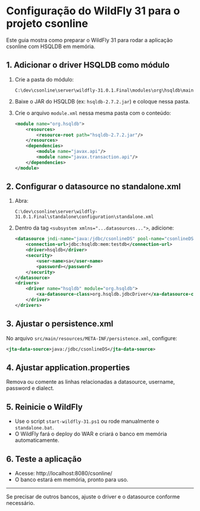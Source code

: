 # Configuração do WildFly 31 para o projeto csonline

Este guia mostra como preparar o WildFly 31 para rodar a aplicação csonline com HSQLDB em memória.

## 1. Adicionar o driver HSQLDB como módulo

1. Crie a pasta do módulo:

   ```
   C:\dev\csonline\server\wildfly-31.0.1.Final\modules\org\hsqldb\main
   ```

2. Baixe o JAR do HSQLDB (ex: `hsqldb-2.7.2.jar`) e coloque nessa pasta.

3. Crie o arquivo `module.xml` nessa mesma pasta com o conteúdo:

   ```xml
   <module name="org.hsqldb">
       <resources>
           <resource-root path="hsqldb-2.7.2.jar"/>
       </resources>
       <dependencies>
           <module name="javax.api"/>
           <module name="javax.transaction.api"/>
       </dependencies>
   </module>
   ```

## 2. Configurar o datasource no standalone.xml

1. Abra:

   ```
   C:\dev\csonline\server\wildfly-31.0.1.Final\standalone\configuration\standalone.xml
   ```

2. Dentro da tag `<subsystem xmlns="...datasources...">`, adicione:

   ```xml
   <datasource jndi-name="java:/jdbc/csonlineDS" pool-name="csonlineDS" enabled="true">
       <connection-url>jdbc:hsqldb:mem:testdb</connection-url>
       <driver>hsqldb</driver>
       <security>
           <user-name>sa</user-name>
           <password></password>
       </security>
   </datasource>
   <drivers>
       <driver name="hsqldb" module="org.hsqldb">
           <xa-datasource-class>org.hsqldb.jdbcDriver</xa-datasource-class>
       </driver>
   </drivers>
   ```

## 3. Ajustar o persistence.xml

No arquivo `src/main/resources/META-INF/persistence.xml`, configure:

```xml
<jta-data-source>java:/jdbc/csonlineDS</jta-data-source>
```

## 4. Ajustar application.properties

Remova ou comente as linhas relacionadas a datasource, username, password e dialect.

## 5. Reinicie o WildFly

- Use o script `start-wildfly-31.ps1` ou rode manualmente o `standalone.bat`.
- O WildFly fará o deploy do WAR e criará o banco em memória automaticamente.

## 6. Teste a aplicação

- Acesse: http://localhost:8080/csonline/
- O banco estará em memória, pronto para uso.

---

Se precisar de outros bancos, ajuste o driver e o datasource conforme necessário.
